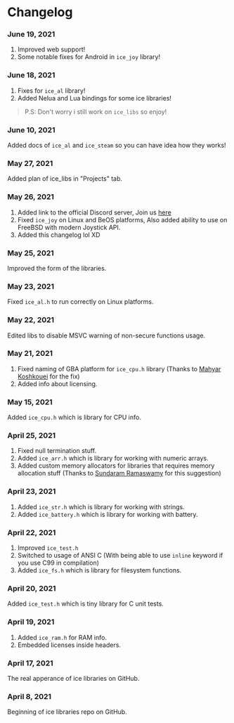 # Changelog

### June 19, 2021

1. Improved web support!
2. Some notable fixes for Android in `ice_joy` library!

### June 18, 2021

1. Fixes for `ice_al` library!
2. Added Nelua and Lua bindings for some ice libraries!

> P.S: Don't worry i still work on `ice_libs` so enjoy!

### June 10, 2021

Added docs of `ice_al` and `ice_steam` so you can have idea how they works!

### May 27, 2021

Added plan of ice_libs in "Projects" tab.

### May 26, 2021

1. Added link to the official Discord server, Join us [here](https://discord.gg/DruPBE5m2C)
2. Fixed `ice_joy` on Linux and BeOS platforms, Also added ability to use on FreeBSD with modern Joystick API.
3. Added this changelog lol XD

### May 25, 2021

Improved the form of the libraries.

### May 23, 2021

Fixed `ice_al.h` to run correctly on Linux platforms.

### May 22, 2021

Edited libs to disable MSVC warning of non-secure functions usage.

### May 21, 2021

1. Fixed naming of GBA platform for `ice_cpu.h` library (Thanks to [Mahyar Koshkouei](https://github.com/deltabeard) for the fix)
2. Added info about licensing.

### May 15, 2021

Added `ice_cpu.h` which is library for CPU info.

### April 25, 2021

1. Fixed null termination stuff.
2. Added `ice_arr.h` which is library for working with numeric arrays.
3. Added custom memory allocators for libraries that requires memory allocation stuff (Thanks to [Sundaram Ramaswamy](https://github.com/legends2k) for this suggestion)

### April 23, 2021

1. Added `ice_str.h` which is library for working with strings.
2. Added `ice_battery.h` which is library for working with battery.

### April 22, 2021

1. Improved `ice_test.h`
2. Switched to usage of ANSI C (With being able to use `inline` keyword if you use C99 in compilation)
3. Added `ice_fs.h` which is library for filesystem functions.

### April 20, 2021

Added `ice_test.h` which is tiny library for C unit tests.

### April 19, 2021

1. Added `ice_ram.h` for RAM info.
2. Embedded licenses inside headers.

### April 17, 2021

The real apperance of ice libraries on GitHub.

### April 8, 2021

Beginning of ice libraries repo on GitHub.

